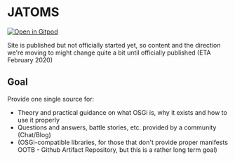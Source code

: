 # JATOMS

[![Open in Gitpod](https://gitpod.io/button/open-in-gitpod.svg)](https://gitpod.io#https://github.com/jatoms-io/io.jatoms.page)

Site is published but not officially started yet, so content and the direction we're moving to might change quite a bit until officially published (ETA February 2020)

## Goal 
Provide one single source for:
* Theory and practical guidance on what OSGi is, why it exists and how to use it properly
* Questions and answers, battle stories, etc. provided by a community (Chat/Blog)
* (OSGi-compatible libraries, for those that don't provide proper manifests OOTB - Github Artifact Repository, but this is a rather long term goal)
